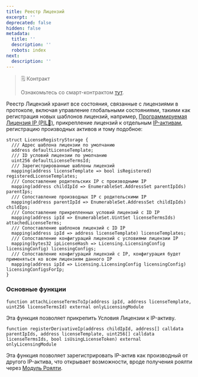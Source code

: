 ```yaml
---
title: Реестр Лицензий
excerpt: ''
deprecated: false
hidden: false
metadata:
  title: ''
  description: ''
  robots: index
next:
  description: ''
---
```

> 🗒️ Контракт
>
> Ознакомьтесь со смарт-контрактом [тут](https://github.com/storyprotocol/protocol-core-v1/blob/main/contracts/registries/LicenseRegistry.sol).

Реестр Лицензий хранит все состояния, связанные с лицензиями в протоколе, включая управление глобальными состояниями, такими как регистрация новых шаблонов лицензий, например, [Программируемая Лицензия IP (PIL💊)](doc:programmable-ip-license), прикрепление лицензий к отдельным [IP-активам](doc:ipasset), регистрацию производных активов и тому подобное:

```sol LicenseRegistry.sol
struct LicenseRegistryStorage {
  /// Адрес шаблона лицензии по умолчанию
  address defaultLicenseTemplate;
  /// ID условий лицензии по умолчанию
  uint256 defaultLicenseTermsId;
  /// Зарегистрированные шаблоны лицензий
  mapping(address licenseTemplate => bool isRegistered) registeredLicenseTemplates;
  /// Сопоставление родительских IP с производными IP
  mapping(address childIpId => EnumerableSet.AddressSet parentIpIds) parentIps;
  /// Сопоставление производных IP с родительскими IP
  mapping(address parentIpId => EnumerableSet.AddressSet childIpIds) childIps;
  /// Сопоставление прикрепленных условий лицензий с ID IP
  mapping(address ipId => EnumerableSet.UintSet licenseTermsIds) attachedLicenseTerms;
  /// Сопоставление шаблонов лицензий с ID IP
  mapping(address ipId => address licenseTemplate) licenseTemplates;
  /// Сопоставление конфигураций лицензий с условиями лицензии IP
  mapping(bytes32 ipLicenseHash => Licensing.LicensingConfig licensingConfig) licensingConfigs;
  /// Сопоставление конфигураций лицензий с IP, конфигурация будет применяться ко всем лицензиям данного IP
  mapping(address ipId => Licensing.LicensingConfig licensingConfig) licensingConfigsForIp;
}
```

### Основные функции

```sol LicenseRegistry.sol
function attachLicenseTermsToIp(address ipId, address licenseTemplate, uint256 licenseTermsId) external onlyLicensingModule
```

Эта функция позволяет прикрепить Условия Лицензии к IP-активу.

```sol LicenseRegistry.sol
function registerDerivativeIp(address childIpId, address[] calldata parentIpIds, address licenseTemplate, uint256[] calldata licenseTermsIds, bool isUsingLicenseToken) external onlyLicensingModule
```

Эта функция позволяет зарегистрировать IP-актив как производный от другого IP-актива, что открывает возможности, вроде получения роялти через [Модуль Роялти](doc:royalty-module).
